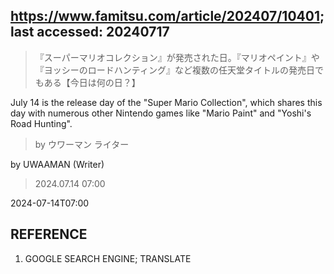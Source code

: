 ## https://www.famitsu.com/article/202407/10401; last accessed: 20240717

> 『スーパーマリオコレクション』が発売された日。『マリオペイント』や『ヨッシーのロードハンティング』など複数の任天堂タイトルの発売日でもある【今日は何の日？】

July 14 is the release day of the "Super Mario Collection", which shares this day with numerous other Nintendo games like "Mario Paint" and "Yoshi's Road Hunting".

> by ウワーマン ライター 

by UWAAMAN (Writer)

> 2024.07.14 07:00

2024-07-14T07:00

## REFERENCE

1) GOOGLE SEARCH ENGINE; TRANSLATE